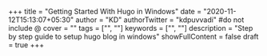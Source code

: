+++
title = "Getting Started With Hugo in Windows"
date = "2020-11-12T15:13:07+05:30"
author = "KD"
authorTwitter = "kdpuvvadi" #do not include @
cover = ""
tags = ["", ""]
keywords = ["", ""]
description = "Step by step guide to setup hugo blog in windows"
showFullContent = false
draft = true
+++
